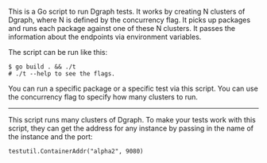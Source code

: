 This is a Go script to run Dgraph tests. It works by creating N clusters of Dgraph, where N is
defined by the concurrency flag. It picks up packages and runs each package against one of these
N clusters. It passes the information about the endpoints via environment variables.

The script can be run like this:

```
$ go build . && ./t
# ./t --help to see the flags.
```

You can run a specific package or a specific test via this script. You can use
the concurrency flag to specify how many clusters to run.

---

This script runs many clusters of Dgraph. To make your tests work with this
script, they can get the address for any instance by passing in the name of the
instance and the port:

`testutil.ContainerAddr("alpha2", 9080)`
